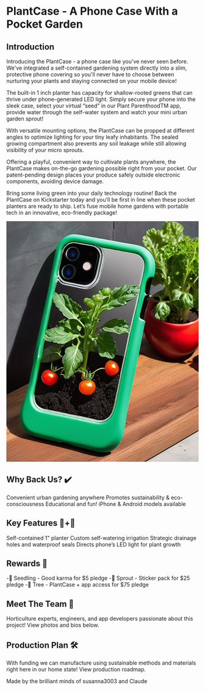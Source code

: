 # PlantCase - A Phone Case With a Pocket Garden
## Introduction
Introducing the PlantCase - a phone case like you've never seen before. We've integrated a self-contained gardening system directly into a slim, protective phone covering so you'll never have to choose between nurturing your plants and staying connected on your mobile device!

The built-in 1 inch planter has capacity for shallow-rooted greens that can thrive under phone-generated LED light. Simply secure your phone into the sleek case, select your virtual “seed” in our Plant ParenthoodTM app, provide water through the self-water system and watch your mini urban garden sprout!

With versatile mounting options, the PlantCase can be propped at different angles to optimize lighting for your tiny leafy inhabitants. The sealed growing compartment also prevents any soil leakage while still allowing visibility of your micro sprouts.

Offering a playful, convenient way to cultivate plants anywhere, the PlantCase makes on-the-go gardening possible right from your pocket. Our patent-pending design places your produce safely outside electronic components, avoiding device damage.

Bring some living green into your daily technology routine! Back the PlantCase on Kickstarter today and you’ll be first in line when these pocket planters are ready to ship. Let’s fuse mobile home gardens with portable tech in an innovative, eco-friendly package!

![PlantCase by PlantParenthood](plantcase1.png)

## Why Back Us? ✔️
Convenient urban gardening anywhere
Promotes sustainability & eco-consciousness
Educational and fun!
iPhone & Android models available

## Key Features 📱+🌱
Self-contained 1" planter
Custom self-watering irrigation
Strategic drainage holes and waterproof seals
Directs phone’s LED light for plant growth

## Rewards 🎁
-🌿 Seedling - Good karma for $5 pledge
-🌱 Sprout - Sticker pack for $25 pledge
-🌳 Tree - PlantCase + app access for $75 pledge

## Meet The Team 👋
Horticulture experts, engineers, and app developers passionate about this project! View photos and bios below.

## Production Plan 🛠
With funding we can manufacture using sustainable methods and materials right here in our home state! View production roadmap.

Made by the brilliant minds of susanna3003 and Claude

